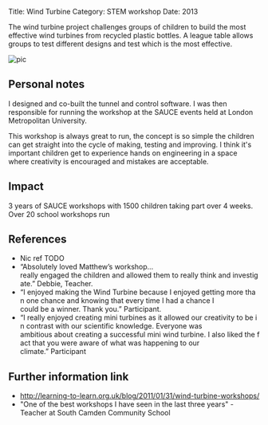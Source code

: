 Title: Wind Turbine
Category: STEM workshop
Date: 2013

The wind turbine project challenges groups of children to build the most effective wind turbines from recycled plastic bottles. A league table allows groups to test different designs and test which is the most effective.

<!-- PELICAN_END_SUMMARY -->

![pic](pics/windturbine/1.jpg)

## Personal notes

I designed and co-built the tunnel and control software. I was then responsible for running the workshop at the SAUCE events held at London Metropolitan University.

This workshop is always great to run, the concept is so simple the children can
get straight into the cycle of making, testing and improving. I think it's
important children get to experience hands on engineering in a space where
creativity is encouraged and mistakes are acceptable.

## Impact

3 years of SAUCE workshops with 1500 children taking part over 4 weeks. Over 20 school workshops run 

## References

* Nic ref TODO
* “Absolutely loved Matthew’s workshop…really engaged the children and allowed them to really think and investigate.” Debbie,
Teacher.
* “I enjoyed making the Wind Turbine because I enjoyed getting more than one chance and knowing that every time I had a chance I could be a winner. Thank you.” Participant.
* “I really enjoyed creating mini turbines as it allowed our creativity to be in contrast with our scientific knowledge. Everyone was ambitious about creating a successful mini wind turbine. I also liked the fact that you were aware of what was happening to our climate.” Participant

## Further information link

* http://learning-to-learn.org.uk/blog/2011/01/31/wind-turbine-workshops/
* "One of the best workshops I have seen in the last three years" - Teacher at South Camden Community School

